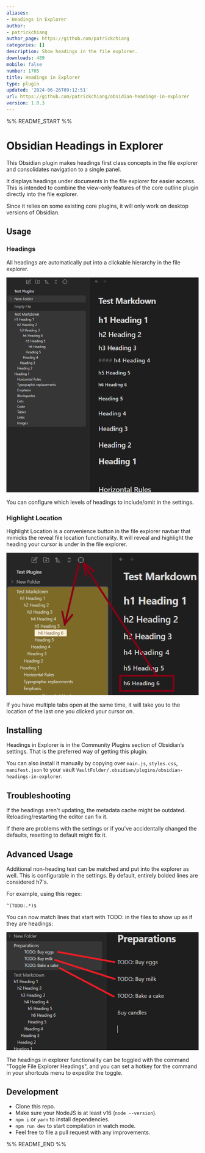 ```yaml
---
aliases:
- Headings in Explorer
author:
- patrickchiang
author_page: https://github.com/patrickchiang
categories: []
description: Show headings in the file explorer.
downloads: 489
mobile: false
number: 1705
title: Headings in Explorer
type: plugin
updated: '2024-06-26T09:12:51'
url: https://github.com/patrickchiang/obsidian-headings-in-explorer
version: 1.0.3
---
```


%% README_START %%

# Obsidian Headings in Explorer

This Obsidian plugin makes headings first class concepts in the file explorer and consolidates navigation to a single panel. 

It displays headings under documents in the file explorer for easier access. This is intended to combine the view-only features of the core outline plugin directly into the file explorer. 

Since it relies on some existing core plugins, it will only work on desktop versions of Obsidian.

## Usage

### Headings

All headings are automatically put into a clickable hierarchy in the file explorer.

![headings](https://raw.githubusercontent.com/patrickchiang/obsidian-headings-in-explorer/HEAD/img/headings.png)

You can configure which levels of headings to include/omit in the settings.

### Highlight Location

Highlight Location is a convenience button in the file explorer navbar that mimicks the reveal file location functionality. It will reveal and highlight the heading your cursor is under in the file explorer. 

![highlight location](https://raw.githubusercontent.com/patrickchiang/obsidian-headings-in-explorer/HEAD/img/highlight.png)

If you have multiple tabs open at the same time, it will take you to the location of the last one you clicked your cursor on.

## Installing

Headings in Explorer is in the Community Plugins section of Obsidian’s settings. That is the preferred way of getting this plugin.

You can also install it manually by copying over `main.js`, `styles.css`, `manifest.json` to your vault `VaultFolder/.obsidian/plugins/obsidian-headings-in-explorer`.

## Troubleshooting

If the headings aren't updating, the metadata cache might be outdated. Reloading/restarting the editor can fix it.

If there are problems with the settings or if you've accidentally changed the defaults, resetting to default might fix it.

## Advanced Usage

Additional non-heading text can be matched and put into the explorer as well. This is configurable in the settings. By default, entirely bolded lines are considered h7's.

For example, using this regex:

```
^(TODO:.*)$
```

You can now match lines that start with TODO: in the files to show up as if they are headings:

![todo](https://raw.githubusercontent.com/patrickchiang/obsidian-headings-in-explorer/HEAD/img/todo.png)

The headings in explorer functionality can be toggled with the command "Toggle File Explorer Headings", and you can set a hotkey for the command in your shortcuts menu to expedite the toggle.

## Development

- Clone this repo.
- Make sure your NodeJS is at least v16 (`node --version`).
- `npm i` or `yarn` to install dependencies.
- `npm run dev` to start compilation in watch mode.
- Feel free to file a pull request with any improvements.


%% README_END %%